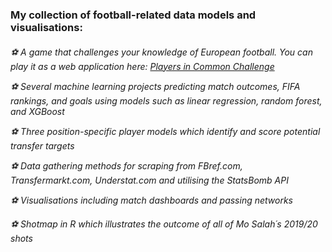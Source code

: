 <h3>My collection of football-related data models and visualisations:<h6>

⚽ A game that challenges your knowledge of European football. You can play it as a web application here: [Players in Common Challenge](https://players-in-common.streamlit.app/)

⚽ Several machine learning projects predicting match outcomes, FIFA rankings, and goals using models such as linear regression, random forest, and XGBoost

⚽ Three position-specific player models which identify and score potential transfer targets

⚽ Data gathering methods for scraping from FBref.com, Transfermarkt.com, Understat.com and utilising the StatsBomb API

⚽ Visualisations including match dashboards and passing networks

⚽ Shotmap in R which illustrates the outcome of all of Mo Salah´s 2019/20 shots
